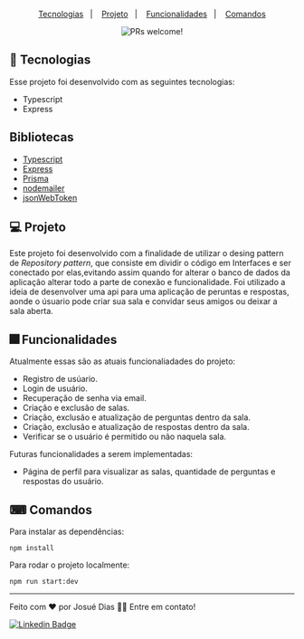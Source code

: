 <p align="center">
  <a href="#-tecnologias">Tecnologias</a>&nbsp;&nbsp;&nbsp;|&nbsp;&nbsp;&nbsp;
  <a href="#-projeto">Projeto</a>&nbsp;&nbsp;&nbsp;|&nbsp;&nbsp;&nbsp;
  <a href="#-funcionalidades">Funcionalidades</a>&nbsp;&nbsp;&nbsp;|&nbsp;&nbsp;&nbsp;
  <a href="#-comandos">Comandos</a>
</p>

<p align="center">
 <img src="https://img.shields.io/static/v1?label=PRs&message=welcome&color=49AA26&labelColor=000000" alt="PRs welcome!" />
</p>

## 🚀 Tecnologias
Esse projeto foi desenvolvido com as seguintes tecnologias:

- Typescript
- Express



## Bibliotecas
- [Typescript](https://www.typescriptlang.org/)
- [Express](https://expressjs.com/pt-br/)
- [Prisma](https://www.prisma.io/)
- [nodemailer](https://nodemailer.com/about/)
- [jsonWebToken](https://jwt.io/introduction)


## 💻 Projeto

 Este projeto foi desenvolvido com a finalidade de utilizar o desing pattern de *Repository pattern*, que consiste em dividir o código em Interfaces e ser conectado por elas,evitando assim quando for alterar o banco de dados da aplicação alterar todo a parte de conexão e funcionalidade. Foi utilizado a ideia de desenvolver uma api para uma aplicação de peruntas e respostas, aonde o úsuario pode criar sua sala e convidar seus amigos ou deixar a sala aberta.
 

## 🎆 Funcionalidades

Atualmente essas são as atuais funcionaliadades do projeto: 

- Registro de usúario.
- Login de usuário.
- Recuperação de senha via email.
- Criação e exclusão de salas.
- Criação, exclusão e atualização de perguntas dentro da sala.
- Criação, exclusão e atualização de respostas dentro da sala.
- Verificar se o usuário é permitido ou não naquela sala.


Futuras funcionalidades a serem implementadas: 

- Página de perfil para visualizar as salas, quantidade de perguntas e respostas do usuário.

## ⌨ Comandos

Para instalar as dependências:

``` npm install  ```

Para rodar o projeto localmente: 

``` npm run start:dev  ```

 ---

<p>Feito com ❤️ por Josué Dias 👋🏽 Entre em contato!</p>

[![Linkedin Badge](https://img.shields.io/badge/-Josuedias-blue?style=flat-square&logo=Linkedin&logoColor=white&link=https://https://www.linkedin.com/in/nycole-xavier-641271202/)](https://www.linkedin.com/in/josué-dias-271458224/)
